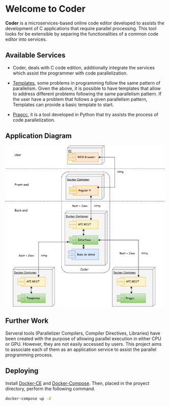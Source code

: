 # Welcome to Coder

**Coder** is a microservices-based online code editor developed to assists the development of C applications that require parallel processing. This tool looks for be extensible by separing the functionalities of a common code editor into services. 

## Available Services

* Coder, deals with C code edition, additionally integrate the services which assist the programmer with code parallelization.

* [Templates](https://github.com/DonAurelio/parallel-templates), some problems in programming follow the same pattern of parallelism. Given the above, it is possible to have templates that allow to address different problems following the same parallelism pattern. If the user have a problem that follows a given parallelism pattern, Templates can provide a basic template to start.

* [Pragcc](https://github.com/DonAurelio/pragcc), it is a tool developed in Python that try assists the process of code parallelization.

## Application Diagram

<div style="text-align:center"><img src ="https://github.com/DonAurelio/coder/blob/master/doc/deploy_diagram.png" /></div>

## Further Work

Serveral tools (Parallelizer Compilers, Compiler Directives, Libraries) have been created with the purpose of allowing parallel execution in either CPU or GPU. However, they are not easily accessed by users. This project aims to associate each of them as an application service to assist the parallel programming process.

## Deploying

Install [Docker-CE](https://docs.docker.com/install/linux/docker-ce/ubuntu/#supported-storage-drivers) and [Docker-Compose](https://docs.docker.com/compose/install/#install-compose). Then, placed in the proyect directory, perform the following command.

```sh
docker-compose up -d
```
